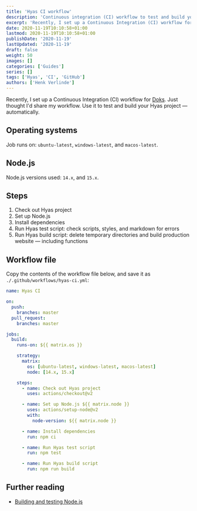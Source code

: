 ```yaml
---
title: 'Hyas CI workflow'
description: 'Continuous integration (CI) workflow to test and build your Hyas project.'
excerpt: 'Recently, I set up a Continuous Integration (CI) workflow for <a href="https://github.com/h-enk/doks">Doks</a>. Just thought I''d share my workflow. Use it to test and build your Hyas project — automatically.'
date: 2020-11-19T10:10:58+01:00
lastmod: 2020-11-19T10:10:58+01:00
publishDate: '2020-11-19'
lastUpdated: '2020-11-19'
draft: false
weight: 50
images: []
categories: ['Guides']
series: []
tags: ['Hyas', 'CI', 'GitHub']
authors: ['Henk Verlinde']
---
```


Recently, I set up a Continuous Integration (CI) workflow for [Doks](https://github.com/h-enk/doks). Just thought I'd share my workflow. Use it to test and build your Hyas project — automatically.

## Operating systems

Job runs on: `ubuntu-latest`, `windows-latest`, and `macos-latest`.

## Node.js

Node.js versions used: `14.x`, and `15.x`.

## Steps

1. Check out Hyas project
2. Set up Node.js
3. Install dependencies
4. Run Hyas test script: check scripts, styles, and markdown for errors
5. Run Hyas build script: delete temporary directories and build production website — including functions

## Workflow file

Copy the contents of the workflow file below, and save it as `./.github/workflows/hyas-ci.yml`:

```yaml
name: Hyas CI

on:
  push:
    branches: master
  pull_request:
    branches: master

jobs:
  build:
    runs-on: ${{ matrix.os }}

    strategy:
      matrix:
        os: [ubuntu-latest, windows-latest, macos-latest]
        node: [14.x, 15.x]

    steps:
      - name: Check out Hyas project
        uses: actions/checkout@v2

      - name: Set up Node.js ${{ matrix.node }}
        uses: actions/setup-node@v2
        with:
          node-version: ${{ matrix.node }}

      - name: Install dependencies
        run: npm ci

      - name: Run Hyas test script
        run: npm test

      - name: Run Hyas build script
        run: npm run build
```

## Further reading

- [Building and testing Node.js](https://docs.github.com/en/free-pro-team@latest/actions/guides/building-and-testing-nodejs)

